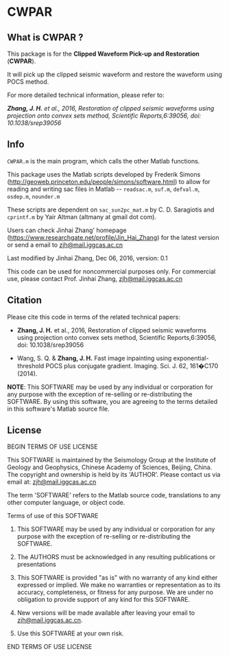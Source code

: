 CWPAR
======
## What is CWPAR ?
This package is for the **Clipped Waveform Pick-up and Restoration** (**CWPAR**).

It will pick up the clipped seismic waveform and restore the waveform using POCS method.

For more detailed technical information, please refer to:

***Zhang, J. H.** et al., 2016, Restoration of clipped seismic waveforms using projection onto convex sets method, Scientific Reports,6:39056, doi: 10.1038/srep39056*

## Info

`CWPAR.m` is the main program, which calls the other Matlab functions.

This package uses the Matlab scripts developed by Frederik Simons (http://geoweb.princeton.edu/people/simons/software.html) to allow for reading and writing sac files in Matlab -- `readsac.m`, `suf.m`, `defval.m`, `osdep.m`, `nounder.m`

These scripts are dependent on `sac_sun2pc_mat.m` by C. D. Saragiotis and `cprintf.m` by Yair Altman (altmany at gmail dot com).

Users can check Jinhai Zhang' homepage (https://www.researchgate.net/profile/Jin_Hai_Zhang) for the latest version or send a email to zjh@mail.iggcas.ac.cn

Last modified by Jinhai Zhang, Dec 06, 2016, version: 0.1

This code can be used for noncommercial purposes only. For commercial use, please contact Prof. Jinhai Zhang, zjh@mail.iggcas.ac.cn


## Citation

 Please cite this code in terms of the related technical papers:

 + **Zhang, J. H.** et al., 2016, Restoration of clipped seismic waveforms using projection onto convex sets method, Scientific Reports,6:39056, doi: 10.1038/srep39056

 + Wang, S. Q. & **Zhang, J. H.** Fast image inpainting using exponential-threshold POCS plus conjugate gradient. Imaging. Sci. J. 62, 161�C170 (2014).

 **NOTE**: This SOFTWARE may be used by any individual or corporation for any purpose
 with the exception of re-selling or re-distributing the SOFTWARE.
 By using this software, you are agreeing to the terms detailed in this software's
 Matlab source file.


## License
 BEGIN TERMS OF USE LICENSE

 This SOFTWARE is maintained by the Seismology Group at the Institute
 of Geology and Geophysics, Chinese Academy of Sciences, Beijing,
 China.  The copyright and ownership is held by its 'AUTHOR'.
 Please contact us via email at: zjh@mail.iggcas.ac.cn

 The term 'SOFTWARE' refers to the Matlab source code, translations to
 any other computer language, or object code.

 Terms of use of this SOFTWARE

 1) This SOFTWARE may be used by any individual or corporation for any purpose
    with the exception of re-selling or re-distributing the SOFTWARE.

 2) The AUTHORS must be acknowledged in any resulting publications or
    presentations

 3) This SOFTWARE is provided "as is" with no warranty of any kind
    either expressed or implied. We make no warranties or representation
    as to its accuracy, completeness, or fitness for any purpose. We
    are under no obligation to provide support of any kind for this SOFTWARE.

 4) New versions will be made available after leaving your email to zjh@mail.iggcas.ac.cn.

 5) Use this SOFTWARE at your own risk.

 END TERMS OF USE LICENSE
